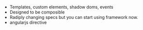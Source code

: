 
- Templates, custom elements, shadow doms, events <!-- .element: class="fragment"-->
- Designed to be composible<!-- .element: class="fragment"-->
- Radiply changing specs but you can start using framework now.<!-- .element: class="fragment"-->
- angularjs directive <!-- .element: class="fragment"-->
